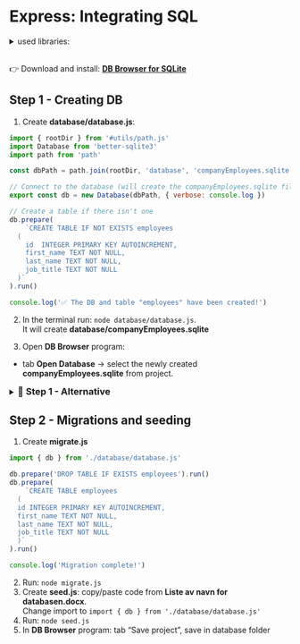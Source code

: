# Express: Integrating SQL

<details>
<summary>used libraries:</summary>

```js
npm init -y
npm install date-fns, express, uuid
npm install nodemon -D
npm install nodemone -g
npm install cors
npm install better-sqlite3
```

</details>

<br />

👉 Download and install: **[DB Browser for SQLite](https://sqlitebrowser.org/dl/)**

## Step 1 - Creating DB

1. Create **database/database.js**:

```js
import { rootDir } from '#utils/path.js'
import Database from 'better-sqlite3'
import path from 'path'

const dbPath = path.join(rootDir, 'database', 'companyEmployees.sqlite')

// Connect to the database (will create the companyEmployees.sqlite file if it doesn't exist)
export const db = new Database(dbPath, { verbose: console.log })

// Create a table if there isn't one
db.prepare(
	`CREATE TABLE IF NOT EXISTS employees
  (
    id  INTEGER PRIMARY KEY AUTOINCREMENT,
    first_name TEXT NOT NULL,
    last_name TEXT NOT NULL,
    job_title TEXT NOT NULL
  )`
).run()

console.log('✅ The DB and table "employees" have been created!')
```

2. In the terminal run: `node database/database.js`.  
   It will create **database/companyEmployees.sqlite**

3. Open **DB Browser** program:

- tab **Open Database** -> select the newly created **companyEmployees.sqlite** from project.

<details>
<summary><h3  style="display:inline"><strong> 🔹 Step 1 - Alternative </strong></h3></summary>

1. Create **database/database.js**:

```js
import { rootDir } from '#utils/path.js'
import Database from 'better-sqlite3'
import path from 'path'

const dbPath = path.join(rootDir, 'database', 'companyEmployees.sqlite')

export function initDB() {
	const db = new Database(dbPath, { verbose: console.log })
	db.prepare(
		`
    CREATE TABLE IF NOT EXISTS employees (
      id INTEGER PRIMARY KEY AUTOINCREMENT,
			first_name TEXT NOT NULL,
			last_name TEXT NOT NULL,
			job_title TEXT NOT NULL
    )`
	).run()

	console.log('✅ The DB and table "employees" have been created!')
	return db
}
```

2. Update **server.js**

```js
import { initDB } from './database/database.js'

const db = initDB() //explicit function call
```

3. Start server.  
It will create **database/companyEmployees.sqlite** - DB and table structure.
</details>

## Step 2 - Migrations and seeding

1. Create **migrate.js**

```js
import { db } from './database/database.js'

db.prepare('DROP TABLE IF EXISTS employees').run()
db.prepare(
	`CREATE TABLE employees
  (
  id INTEGER PRIMARY KEY AUTOINCREMENT,
  first_name TEXT NOT NULL,
  last_name TEXT NOT NULL,
  job_title TEXT NOT NULL
  )`
).run()

console.log('Migration complete!')
```

2. Run: `node migrate.js`
3. Create **seed.js**: copy/paste code from **Liste av navn for databasen.docx**.  
   Change import to `import { db } from './database/database.js'`
4. Run: `node seed.js`
5. In **DB Browser** program: tab “Save project”, save in database folder
